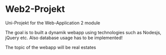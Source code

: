 # Web2-Projekt
Uni-Projekt for the Web-Application 2 module

The goal is to built a dynamik webapp using technologies such as Nodesjs, jQuery etc. Also database usage has to be implemented!

The topic of the webapp will be real estates
